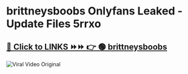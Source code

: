 
 # brittneysboobs Onlyfans Leaked - Update Files 5rrxo

## <h2><a href="https://clipsfans.com/brittneysboobs&ref=git">🔗 Click to LINKS ⏩⏩ 👉 🟢 brittneysboobs </a></h2>

<a href="https://clipsfans.com/brittneysboobs&ref=git" rel="nofollow" data-target="animated-image.originalLink"><img src="https://i.ibb.co.com/xMMVF88/686577567.gif" alt="Viral Video Original" style="max-width: 100%; display: inline-block;" data-target="animated-image.originalImage"></a>


